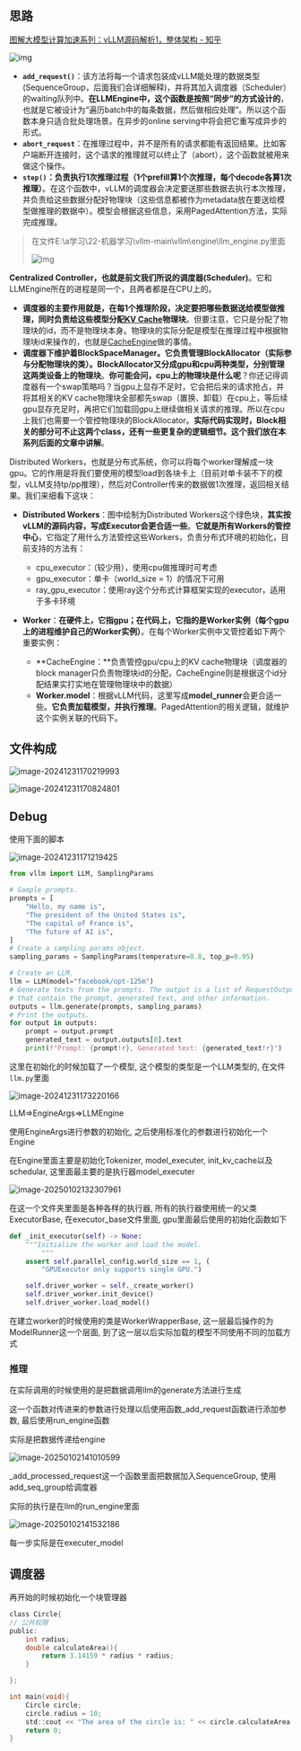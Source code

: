 ## 思路

[图解大模型计算加速系列：vLLM源码解析1，整体架构 - 知乎](https://zhuanlan.zhihu.com/p/691045737)

![img](https://pic4.zhimg.com/v2-e902e6b12166aaebd2d9b50b0370ae8d_1440w.jpg)

- **`add_request()`**：该方法将每一个请求包装成vLLM能处理的数据类型(SequenceGroup，后面我们会详细解释)，并将其加入调度器（Scheduler）的waiting队列中。**在LLMEngine中，这个函数是按照“同步”的方式设计的**，也就是它被设计为“遍历batch中的每条数据，然后做相应处理”。所以这个函数本身只适合批处理场景。在异步的online serving中将会把它重写成异步的形式。
- **`abort_request`**：在推理过程中，并不是所有的请求都能有返回结果。比如客户端断开连接时，这个请求的推理就可以终止了（abort），这个函数就被用来做这个操作。
- **`step()`：负责执行1次推理过程（1个prefill算1个次推理，每个decode各算1次推理）**。在这个函数中，vLLM的调度器会决定要送那些数据去执行本次推理，并负责给这些数据分配好物理块（这些信息都被作为metadata放在要送给模型做推理的数据中）。模型会根据这些信息，采用PagedAttention方法，实际完成推理。

> 在文件E:\a学习\22-机器学习\vllm-main\vllm\engine\llm_engine.py里面
>
> ![img](https://pic1.zhimg.com/v2-eee036cd8edbc2b94d8758721b9809e8_1440w.jpg)

**Centralized Controller，也就是前文我们所说的调度器(Scheduler)**。它和LLMEngine所在的进程是同一个，且两者都是在CPU上的。

- **调度器的主要作用就是，在每1个推理阶段，决定要把哪些数据送给模型做推理，同时负责给这些模型分配[KV Cache](https://zhida.zhihu.com/search?content_id=241696234&content_type=Article&match_order=1&q=KV+Cache&zhida_source=entity)物理块**。但要注意，它只是分配了物理块的id，而不是物理块本身。物理块的实际分配是模型在推理过程中根据物理块id来操作的，也就是[CacheEngine](https://zhida.zhihu.com/search?content_id=241696234&content_type=Article&match_order=1&q=CacheEngine&zhida_source=entity)做的事情。
- **调度器下维护着BlockSpaceManager。它负责管理BlockAllocator（实际参与分配物理块的类）。BlockAllocator又分成gpu和cpu两种类型，分别管理这两类设备上的物理块**。**你可能会问，cpu上的物理块是什么呢**？你还记得调度器有一个swap策略吗？当gpu上显存不足时，它会把后来的请求抢占，并将其相关的KV cache物理块全部都先swap（置换、卸载）在cpu上，等后续gpu显存充足时，再把它们加载回gpu上继续做相关请求的推理。所以在cpu上我们也需要一个管控物理块的BlockAllocator。**实际代码实现时，Block相关的部分可不止这两个class，还有一些更复杂的逻辑细节。这个我们放在本系列后面的文章中讲解**。

Distributed Workers，也就是分布式系统，你可以将每个worker理解成一块gpu。它的作用是将我们要使用的模型load到各块卡上（目前对单卡装不下的模型，vLLM支持tp/pp推理），然后对Controller传来的数据做1次推理，返回相关结果。我们来细看下这块：

- **Distributed Workers**：图中绘制为Distributed Workers这个绿色块，**其实按vLLM的源码内容，写成Executor会更合适一些**。**它就是所有Workers的管控中心**，它指定了用什么方法管控这些Workers，负责分布式环境的初始化，目前支持的方法有：
  - cpu_executor：（较少用），使用cpu做推理时可考虑
  - gpu_executor：单卡（world_size = 1）的情况下可用
  - ray_gpu_executor：使用ray这个分布式计算框架实现的executor，适用于多卡环境

- **Worker**：**在硬件上，它指gpu；在代码上，它指的是Worker实例（每个gpu上的进程维护自己的Worker实例）**。在每个Worker实例中又管控着如下两个重要实例：
  - **CacheEngine：**负责管控gpu/cpu上的KV cache物理块（调度器的block manager只负责物理块id的分配，CacheEngine则是根据这个id分配结果实打实地在管理物理块中的数据）
  - **Worker.model**：根据vLLM代码，这里写成**model_runner**会更合适一些。**它负责加载模型，并执行推理**。PagedAttention的相关逻辑，就维护这个实例关联的代码下。

## 文件构成

![image-20241231170219993](https://picture-01-1316374204.cos.ap-beijing.myqcloud.com/image/202412311702190.png)

![image-20241231170824801](https://picture-01-1316374204.cos.ap-beijing.myqcloud.com/image/202412311708851.png)

## Debug

使用下面的脚本

![image-20241231171219425](https://picture-01-1316374204.cos.ap-beijing.myqcloud.com/image/202412311712460.png)

```python
from vllm import LLM, SamplingParams

# Sample prompts.
prompts = [
    "Hello, my name is",
    "The president of the United States is",
    "The capital of France is",
    "The future of AI is",
]
# Create a sampling params object.
sampling_params = SamplingParams(temperature=0.8, top_p=0.95)

# Create an LLM.
llm = LLM(model="facebook/opt-125m")
# Generate texts from the prompts. The output is a list of RequestOutput objects
# that contain the prompt, generated text, and other information.
outputs = llm.generate(prompts, sampling_params)
# Print the outputs.
for output in outputs:
    prompt = output.prompt
    generated_text = output.outputs[0].text
    print(f"Prompt: {prompt!r}, Generated text: {generated_text!r}")
```

这里在初始化的时候加载了一个模型, 这个模型的类型是一个LLM类型的, 在文件`llm.py`里面

![image-20241231173220166](https://picture-01-1316374204.cos.ap-beijing.myqcloud.com/image/202412311732206.png)

LLM=>EngineArgs=>LLMEngine

使用EngineArgs进行参数的初始化, 之后使用标准化的参数进行初始化一个Engine

在Engine里面主要是初始化Tokenizer, model_executer, init_kv_cache以及schedular, 这里面最主要的是执行器model_executer

![image-20250102132307961](https://picture-01-1316374204.cos.ap-beijing.myqcloud.com/image/202501021323221.png)

在这一个文件夹里面是各种各样的执行器, 所有的执行器使用统一的父类ExecutorBase, 在executor_base文件里面, gpu里面最后使用的初始化函数如下

```python
def _init_executor(self) -> None:
    """Initialize the worker and load the model.
        """
    assert self.parallel_config.world_size == 1, (
        "GPUExecutor only supports single GPU.")

    self.driver_worker = self._create_worker()
    self.driver_worker.init_device()
    self.driver_worker.load_model()
```

在建立worker的时候使用的类是WorkerWrapperBase, 这一层最后操作的为ModelRunner这一个层面, 到了这一层以后实际加载的模型不同使用不同的加载方式

### 推理

在实际调用的时候使用的是把数据调用llm的generate方法进行生成

这一个函数对传进来的参数进行处理以后使用函数_add_request函数进行添加参数, 最后使用run_engine函数

实际是把数据传递给engine

![image-20250102141010599](https://picture-01-1316374204.cos.ap-beijing.myqcloud.com/image/202501021410675.png)

_add_processed_request这一个函数里面把数据加入SequenceGroup, 使用add_seq_group给调度器

实际的执行是在llm的run_engine里面

![image-20250102141532186](https://picture-01-1316374204.cos.ap-beijing.myqcloud.com/image/202501021415245.png)

每一步实际是在executer_model

## 调度器

再开始的时候初始化一个块管理器

```c
class Circle{
// 公共权限
public:
    int radius;
    double calculateArea(){
        return 3.14159 * radius * radius;
    }

};

int main(void){
    Circle circle;
    circle.radius = 10;
    std::cout << "The area of the circle is: " << circle.calculateArea() << std::endl;
    return 0;
}
```



